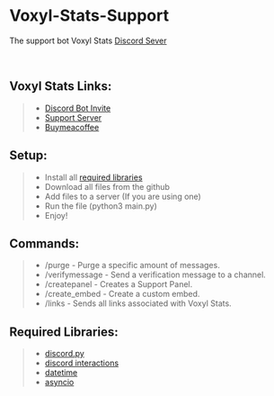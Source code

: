 # Voxyl-Stats-Support
The support bot Voxyl Stats [Discord Sever](https://discord.gg/fBnfWXSDpu)

<br/>

## Voxyl Stats Links:

> - [Discord Bot Invite](https://discord.com/api/oauth2/authorize?client_id=926814210321707028&permissions=277025442816&scope=bot%20applications.commands)  
> - [Support Server](https://discord.gg/fBnfWXSDpu)  
> - [Buymeacoffee](https://www.buymeacoffee.com/voxlystats/)

## Setup:

> - Install all [required libraries](#Required-Libraries)
> - Download all files from the github
> - Add files to a server (If you are using one)
> - Run the file (python3 main.py)
> - Enjoy!

## Commands:

> - /purge - Purge a specific amount of messages.  
> - /verifymessage - Send a verification message to a channel.  
> - /createpanel - Creates a Support Panel.  
> - /create_embed - Create a custom embed.  
> - /links - Sends all links associated with Voxyl Stats.  

## Required Libraries:

> - [discord.py](https://pypi.org/project/discord.py/)
> - [discord interactions](https://pypi.org/project/discord-py-slash-command/)
> - [datetime](https://pypi.org/project/DateTime/)  
> - [asyncio](https://pypi.org/project/asyncio/)


